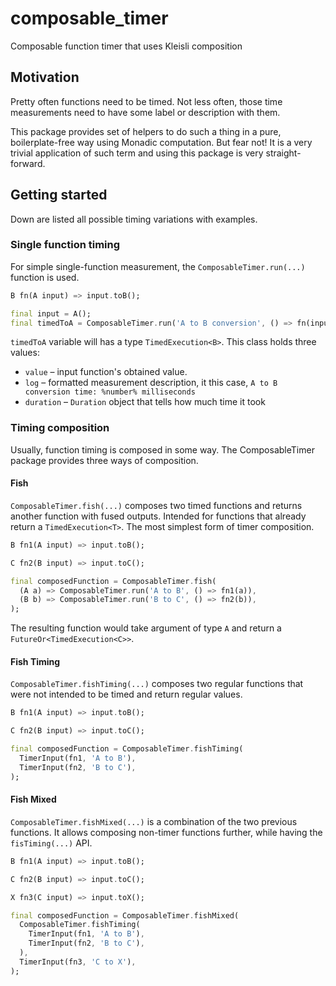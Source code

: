 # composable_timer

Composable function timer that uses Kleisli composition

## Motivation

Pretty often functions need to be timed. Not less often, those time measurements need to have some label or description with them. 

This package provides set of helpers to do such a thing in a pure, boilerplate-free way using Monadic computation. But fear not! It is a very trivial application of such term and using this package is very straight-forward.

## Getting started

Down are listed all possible timing variations with examples.

### Single function timing

For simple single-function measurement, the `ComposableTimer.run(...)` function is used.

```dart
B fn(A input) => input.toB();

final input = A();
final timedToA = ComposableTimer.run('A to B conversion', () => fn(input));

```

`timedToA` variable will has a type `TimedExecution<B>`. This class holds three values: 

- `value` – input function's obtained value.
- `log` – formatted measurement description, it this case, `A to B conversion time: %number% milliseconds`
- `duration` – `Duration` object that tells how much time it took

### Timing composition

Usually, function timing is composed in some way. The ComposableTimer package provides three ways of composition.

#### Fish

`ComposableTimer.fish(...)` composes two timed functions and returns another function with fused outputs. Intended for functions that already return a `TimedExecution<T>`. The most simplest form of timer composition.

```dart
B fn1(A input) => input.toB();

C fn2(B input) => input.toC();

final composedFunction = ComposableTimer.fish(
  (A a) => ComposableTimer.run('A to B', () => fn1(a)),
  (B b) => ComposableTimer.run('B to C', () => fn2(b)),
);

```

The resulting function would take argument of type `A` and return a `FutureOr<TimedExecution<C>>`.

#### Fish Timing

`ComposableTimer.fishTiming(...)` composes two regular functions that were not intended to be timed and return regular values.

```dart
B fn1(A input) => input.toB();

C fn2(B input) => input.toC();

final composedFunction = ComposableTimer.fishTiming(
  TimerInput(fn1, 'A to B'),
  TimerInput(fn2, 'B to C'),
);

```

#### Fish Mixed

`ComposableTimer.fishMixed(...)` is a combination of the two previous functions. It allows composing non-timer functions further, while having the `fisTiming(...)` API.

```dart
B fn1(A input) => input.toB();

C fn2(B input) => input.toC();

X fn3(C input) => input.toX();

final composedFunction = ComposableTimer.fishMixed(
  ComposableTimer.fishTiming(
    TimerInput(fn1, 'A to B'),
    TimerInput(fn2, 'B to C'),
  ),
  TimerInput(fn3, 'C to X'),
);

```